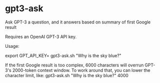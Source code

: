 # gpt3-ask
Ask GPT-3 a question, and it answers based on summary of first Google result

Requires an OpenAI GPT-3 API key.

Usage:

export GPT_API_KEY=<your key>
gpt3-ask.sh "Why is the sky blue?"

If the first Google result is too complex, 6000 characters will overrun GPT-3's 2000-token context window. To work around that, you can lower the character limit, like:
gpt3-ask.sh "Why is the sky blue?" 4000
